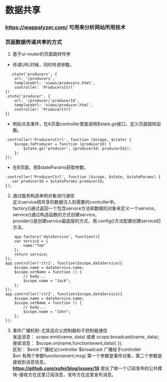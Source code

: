 # 数据共享

### https://wappalyzer.com/ 可用来分析网站所用技术
### 页面数据传递共享的方式
1. 基于ui-router的页面跳转传参
  * 传递URL时候，同时传递参数。
```
  .state('producers', {
    url: '/producers',
    templateUrl: 'views/producers.html',
    controller: 'ProducersCtrl'
})
.state('producer', {
    url: '/producer/:producerId',
    templateUrl: 'views/producer.html',
    controller: 'ProducerCtrl'
})
```

  * 例如点击事件，在A页面controller里面调用$state.go接口，定义页面跳转函数。 
```
.controller('ProducersCtrl', function ($scope, $state) {
    $scope.toProducer = function (producerId) {
        $state.go('producer', {producerId: producerId});
    };
});
```

  * 在B页面，用$stateParams获取参数。
```
.controller('ProducerCtrl', function ($scope, $state, $stateParams) {
   var producerId = $stateParams.producerId;
});
```

2. 通过服务构造单例对象进行通信 <br>
  定义service把共享的数据注入到需要的controller中。<br>
    factory()通过返回一个包含service方法和数据的对象来定义一个service。<br>
    service()通过构造函数的方式创建service。<br>
    provider()是创建service最底层的方式，用.config()方法配置创建service的方法。
```
    app.factory('dataService', function(){
	var service = {
		name:"Tom"
	};
	return service;
});
app.controller('ctr1', function($scope,dataService){
	$scope.name = dataService.name;
	$scope.setName = function () {
		// body...
		$scope.name = "Jack";
	};
});
app.controller('ctr2', function($scope,dataService){
	$scope.name = dataService.name;
	$scope.setName = function () {
		// body...
		$scope.name = "John";
	};
});
```
 
3. 事件广播机制-尤其适合父控制器和子控制器通信 <br>
发送消息： $scope.$emit(name, data) 或者 $scope.$broadcast(name, data);<br>
接收消息： $scope.on(name,function(event,data){ });<br>
区别： $emit 广播给父controller   $broadcast 广播给子controller <br>
$on 有两个参数function(event,msg)  第一个参数是事件对象，第二个参数是接收到消息信息。<br>
**https://github.com/xufei/blog/issues/18**
提出了做一个订阅发布的公共模块-接收方在这里订阅消息，发布方在这里发布消息。

